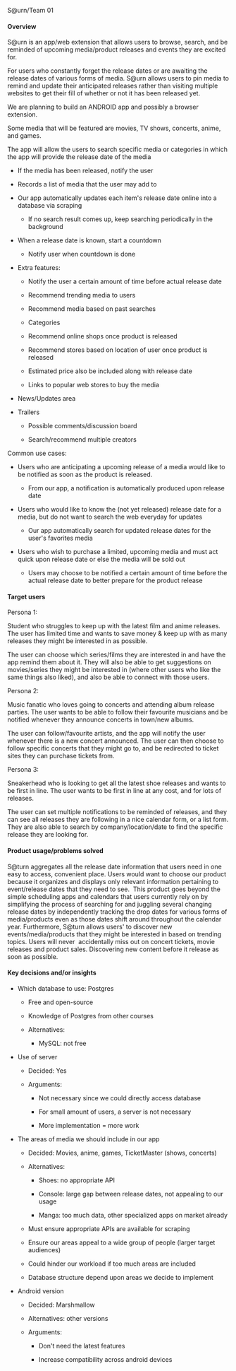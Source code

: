 S@urn/Team 01

#### Overview

S@urn is an app/web extension that allows users to browse, search, and be reminded of upcoming media/product releases and events they are excited for.

For users who constantly forget the release dates or are awaiting the release dates of various forms of media. S@urn allows users to pin media to remind and update their anticipated releases rather than visiting multiple websites to get their fill of whether or not it has been released yet.

We are planning to build an ANDROID app and possibly a browser extension.

Some media that will be featured are movies, TV shows, concerts, anime, and games.

The app will allow the users to search specific media or categories in which the app will provide the release date of the media

-   If the media has been released, notify the user

-   Records a list of media that the user may add to

-   Our app automatically updates each item's release date online into a database via scraping

	*   If no search result comes up, keep searching periodically in the background

-   When a release date is known, start a countdown

	*   Notify user when countdown is done

-   Extra features:

	*   Notify the user a certain amount of time before actual release date

	*   Recommend trending media to users

	*   Recommend media based on past searches

	*   Categories

	*   Recommend online shops once product is released

	*   Recommend stores based on location of user once product is released

	*   Estimated price also be included along with release date

	*   Links to popular web stores to buy the media

-   News/Updates area

-   Trailers

	*   Possible comments/discussion board

	*   Search/recommend multiple creators

Common use cases:

-   Users who are anticipating a upcoming release of a media would like to be notified as soon as the product is released.

	*   From our app, a notification is automatically produced upon release date

-   Users who would like to know the (not yet released) release date for a media, but do not want to search the web everyday for updates

	*   Our app automatically search for updated release dates for the user's favorites media

-   Users who wish to purchase a limited, upcoming media and must act quick upon release date or else the media will be sold out

	*   Users may choose to be notified a certain amount of time before the actual release date to better prepare for the product release

#### Target users

Persona 1:

Student who struggles to keep up with the latest film and anime releases. The user has limited time and wants to save money & keep up with as many releases they might be interested in as possible.

The user can choose which series/films they are interested in and have the app remind them about it. They will also be able to get suggestions on movies/series they might be interested in (where other users who like the same things also liked), and also be able to connect with those users.

Persona 2:

Music fanatic who loves going to concerts and attending album release parties. The user wants to be able to follow their favourite musicians and be notified whenever they announce concerts in town/new albums.

The user can follow/favourite artists, and the app will notify the user whenever there is a new concert announced. The user can then choose to follow specific concerts that they might go to, and be redirected to ticket sites they can purchase tickets from.

Persona 3:

Sneakerhead who is looking to get all the latest shoe releases and wants to be first in line. The user wants to be first in line at any cost, and for lots of releases.

The user can set multiple notifications to be reminded of releases, and they can see all releases they are following in a nice calendar form, or a list form. They are also able to search by company/location/date to find the specific release they are looking for.

#### Product usage/problems solved

S@turn aggregates all the release date information that users need in one easy to access, convenient place. Users would want to choose our product because it organizes and displays only relevant information pertaining to event/release dates that they need to see.  This product goes beyond the simple scheduling apps and calendars that users currently rely on by simplifying the process of searching for and juggling several changing release dates by independently tracking the drop dates for various forms of media/products even as those dates shift around throughout the calendar year. Furthermore, S@turn allows users' to discover new events/media/products that they might be interested in based on trending topics. Users will never  accidentally miss out on concert tickets, movie releases and product sales. Discovering new content before it release as soon as possible.

#### Key decisions and/or insights

-   Which database to use: Postgres

	-   Free and open-source

	-   Knowledge of Postgres from other courses

	-   Alternatives:

		-   MySQL: not free

-   Use of server

	-   Decided: Yes

	-   Arguments:

		-   Not necessary since we could directly access database

		-   For small amount of users, a server is not necessary

		-   More implementation = more work

-   The areas of media we should include in our app

	-   Decided: Movies, anime, games, TicketMaster (shows, concerts)

	-   Alternatives:

		-   Shoes: no appropriate API

		-   Console: large gap between release dates, not appealing to our usage

		-   Manga: too much data, other specialized apps on market already

	-   Must ensure appropriate APIs are available for scraping

	-   Ensure our areas appeal to a wide group of people (larger target audiences)

	-   Could hinder our workload if too much areas are included

	-   Database structure depend upon areas we decide to implement

-   Android version

	-   Decided: Marshmallow

	-   Alternatives: other versions

	-   Arguments:

		-   Don't need the latest features

		-   Increase compatibility across android devices
